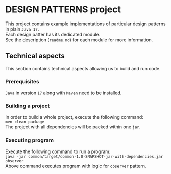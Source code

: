 # DESIGN PATTERNS project

This project contains example implementations of particular design patterns in plain `Java 17`. <br>
Each design patter has its dedicated module. <br>
See the description (`readme.md`) for each module for more information.

## Technical aspects

This section contains technical aspects allowing us to build and run code.

### Prerequisites

`Java` in version `17` along with `Maven` need to be installed.

### Building a project

In order to build a whole project, execute the following command: <br>
`mvn clean package` <br>
The project with all dependencies will be packed within one `jar`.

### Executing program

Execute the following command to run a program: <br>
`java -jar common/target/common-1.0-SNAPSHOT-jar-with-dependencies.jar observer` <br>
Above command executes program with logic for `observer` pattern.

